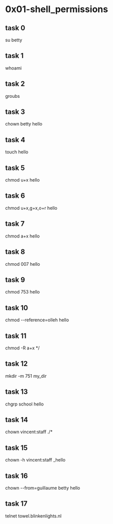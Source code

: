 # 0x01-shell_permissions

## task 0
su betty

## task 1
whoami

## task 2
groubs

## task 3
chown betty hello

## task 4
touch hello

## task 5
chmod u+x hello

## task 6
chmod u+x,g+x,o+r hello

## task 7
chmod a+x hello

## task 8
chmod 007 hello

## task 9
chmod 753 hello

## task 10
chmod --reference=olleh hello

## task 11
chmod -R a+x */

## task 12
mkdir -m 751 my_dir

## task 13
chgrp school hello

## task 14
chown vincent:staff ./*

## task 15
chown -h vincent:staff _hello

## task 16
chown --from=guillaume betty hello

## task 17
telnet towel.blinkenlights.nl